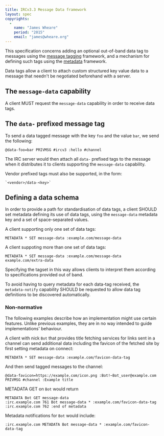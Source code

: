 ```yaml
---
title: IRCv3.3 Message Data framework
layout: spec
copyrights:
  -
    name: "James Wheare"
    period: "2015"
    email: "james@wheare.org"
---
```

This specification concerns adding an optional out-of-band data tag to messages
using the [message tagging](../core/message-tags-3.2.html) framework, and a
mechanism for defining such tags using the [metadata](../core/metadata-3.2.html)
framework.

Data tags allow a client to attach custom structured key value data to a message
that needn't be negotiated beforehand with a server.

## The `message-data` capability

A client MUST request the `message-data` capability in order to receive data
tags.

## The `data-` prefixed message tag

To send a data tagged message with the key `foo` and the value `bar`, we send the
following:

    @data-foo=bar PRIVMSG #ircv3 :hello #channel

The IRC server would then attach all `data-` prefixed tags to the message when
it distributes it to clients supporting the `message-data` capability.

Vendor prefixed tags must also be supported, in the form:
    
    `<vendor>/data-<key>`

## Defining a data schema

In order to provide a path for standardisation of data tags, a client SHOULD set
metadata defining its use of data tags, using the `message-data` metadata key
and a set of space-separated values.

A client supporting only one set of data tags:

    METADATA * SET message-data :example.com/message-data

A client suppoting more than one set of data tags:

    METADATA * SET message-data :example.com/message-data example.com/extra-data

Specifying the tagset in this way allows clients to interpret them according to
specifications provided out of band.

To avoid having to query metadata for each data-tag received, the `metadata-notify` capability SHOULD be requested to allow data tag definitions to be discovered automatically.

### Non-normative

The following examples describe how an implementation might use certain
features. Unlike previous examples, they are in no way intended to guide
implementations' behaviour.

A client with nick `Bot` that provides title fetching services for links sent in
a channel can send additional data including the favicon of the fetched site by
first setting metadata on connect:
    
    METADATA * SET message-data :example.com/favicon-data-tag

And then send tagged messages to the channel:
    
    @data-favicon=https://example.com/icon.png :Bot!~Bot_user@example.com PRIVMSG #channel :Example title

METADATA GET on `Bot` would return

    METADATA Bot GET message-data
    :irc.example.com 761 Bot message-data * :example.com/favicon-data-tag
    :irc.example.com 762 :end of metadata

Metadata notifications for `Bot` would include:

    :irc.example.com METADATA Bot message-data * :example.com/favicon-data-tag
